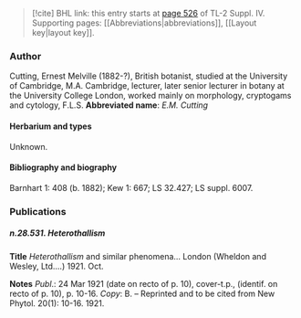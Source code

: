 > [!cite] BHL link: this entry starts at [page 526](https://www.biodiversitylibrary.org/page/33266203) of TL-2 Suppl. IV.
> Supporting pages: [[Abbreviations|abbreviations]], [[Layout key|layout key]].

### Author

Cutting, Ernest Melville (1882-?), British botanist, studied at the University of Cambridge, M.A. Cambridge, lecturer, later senior lecturer in botany at the University College London, worked mainly on morphology, cryptogams and cytology, F.L.S. 
**Abbreviated name**: *E.M. Cutting*

#### Herbarium and types

Unknown.

#### Bibliography and biography

Barnhart 1: 408 (b. 1882); Kew 1: 667; LS 32.427; LS suppl. 6007.

### Publications

##### n.28.531. Heterothallism

**Title**
*Heterothallism* and similar phenomena... London (Wheldon and Wesley, Ltd....) 1921. Oct.

**Notes**
*Publ*.: 24 Mar 1921 (date on recto of p. 10), cover-t.p., (identif. on recto of p. 10), p. 10-16.
*Copy*: B. – Reprinted and to be cited from New Phytol. 20(1): 10-16. 1921.

